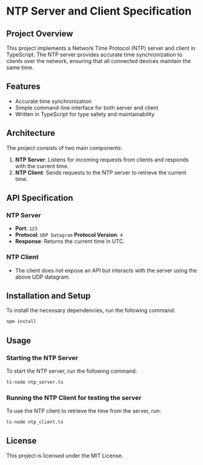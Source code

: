 # NTP Server and Client Specification

## Project Overview
This project implements a Network Time Protocol (NTP) server and client in TypeScript. The NTP server provides accurate time synchronization to clients over the network, ensuring that all connected devices maintain the same time.

## Features
- Accurate time synchronization
- Simple command-line interface for both server and client
- Written in TypeScript for type safety and maintainability

## Architecture
The project consists of two main components:
1. **NTP Server**: Listens for incoming requests from clients and responds with the current time.
2. **NTP Client**: Sends requests to the NTP server to retrieve the current time.

## API Specification
### NTP Server
- **Port**: `123`
- **Protocol**: `UDP Datagram`
  **Protocol Version**: `4`
- **Response**: Returns the current time in UTC.

### NTP Client
- The client does not expose an API but interacts with the server using the above UDP datagram.

## Installation and Setup
To install the necessary dependencies, run the following command:

```bash
npm install
```

## Usage
### Starting the NTP Server
To start the NTP server, run the following command:

```bash
ts-node ntp_server.ts
```

### Running the NTP Client for testing the server
To use the NTP client to retrieve the time from the server, run:

```bash
ts-node ntp_client.ts
```

## License
This project is licensed under the MIT License.
